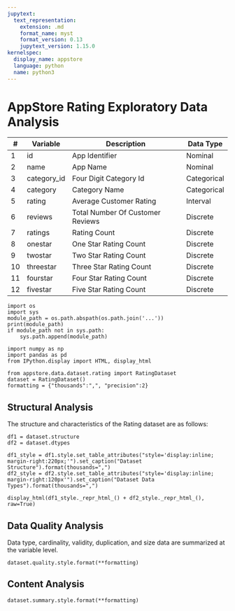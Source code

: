 ```yaml
---
jupytext:
  text_representation:
    extension: .md
    format_name: myst
    format_version: 0.13
    jupytext_version: 1.15.0
kernelspec:
  display_name: appstore
  language: python
  name: python3
---
```

# AppStore Rating Exploratory Data Analysis

| #  | Variable    | Description                      | Data Type   |
| -- | ----------- | -------------------------------- | ----------- |
| 1  | id          | App Identifier                   | Nominal     |
| 2  | name        | App Name                         | Nominal     |
| 3  | category_id | Four Digit Category Id           | Categorical |
| 4  | category    | Category Name                    | Categorical |
| 5  | rating      | Average Customer Rating          | Interval    |
| 6  | reviews     | Total Number Of Customer Reviews | Discrete    |
| 7  | ratings     | Rating Count                     | Discrete    |
| 8  | onestar     | One Star Rating Count            | Discrete    |
| 9  | twostar     | Two Star Rating Count            | Discrete    |
| 10 | threestar   | Three Star Rating Count          | Discrete    |
| 11 | fourstar    | Four Star Rating Count           | Discrete    |
| 12 | fivestar    | Five Star Rating Count           | Discrete    |

```{code-cell}
import os
import sys
module_path = os.path.abspath(os.path.join('...'))
print(module_path)
if module_path not in sys.path:
    sys.path.append(module_path)

import numpy as np
import pandas as pd
from IPython.display import HTML, display_html

from appstore.data.dataset.rating import RatingDataset
dataset = RatingDataset()
formatting = {"thousands":",", "precision":2}
```

## Structural Analysis

The structure and characteristics of the Rating dataset are as follows:

```{code-cell}
df1 = dataset.structure
df2 = dataset.dtypes

df1_style = df1.style.set_table_attributes("style='display:inline; margin-right:220px;'").set_caption("Dataset Structure").format(thousands=",")
df2_style = df2.style.set_table_attributes("style='display:inline; margin-right:120px'").set_caption("Dataset Data Types").format(thousands=",")

display_html(df1_style._repr_html_() + df2_style._repr_html_(), raw=True)
```

## Data Quality Analysis

Data type, cardinality, validity, duplication, and size data are summarized at the variable level.

```{code-cell}
dataset.quality.style.format(**formatting)
```

## Content Analysis

```{code-cell}
dataset.summary.style.format(**formatting)
```
